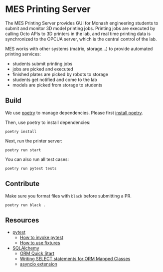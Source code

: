 # MES Printing Server

The MES Printing Server provides GUI for Monash engineering students to submit and monitor 3D model printing jobs.
Printing jobs are executed by calling Octo APIs to 3D printers in the lab, and real time printing data is
synchronized to the OPCUA server, which is the central control of the lab.

MES works with other systems (matrix, storage...) to provide automated printing services:

* students submit printing jobs
* jobs are picked and executed
* finished plates are picked by robots to storage
* students get notified and come to the lab
* models are picked from storage to students

## Build

We use [poetry](https://python-poetry.org/) to manage dependencies. Please
first [install poetry](https://python-poetry.org/docs/#installation).

Then, use poetry to install dependencies:

```shell
poetry install
```

Next, run the printer server:

```shell
poetry run start
```

You can also run all test cases:

```shell
poetry run pytest tests
```

## Contribute

Make sure you format files with `black` before submitting a PR.

```shell
poetry run black .
```

## Resources

* [pytest](https://docs.pytest.org/en/7.4.x/)
    * [How to invoke pytest](https://docs.pytest.org/en/7.1.x/how-to/usage.html)
    * [How to use fixtures](https://docs.pytest.org/en/7.4.x/how-to/fixtures.html)
* [SQLAlchemy](https://www.sqlalchemy.org/)
    * [ORM Quick Start](https://docs.sqlalchemy.org/en/20/orm/quickstart.html)
    * [Writing SELECT statements for ORM Mapped Classes](https://docs.sqlalchemy.org/en/20/orm/queryguide/select.html)
    * [asyncio extension](https://docs.sqlalchemy.org/en/20/orm/extensions/asyncio.html#synopsis-orm)

